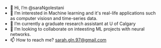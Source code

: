 - 👋 Hi, I’m @saraNgolestani
- 👀 I’m interested in Machine learning and it's real-life applications such as computer visiosn and time-series data. 
- 🌱 I’m currently a graduate research assistant at U of Calgary
- 💞️ I’m looking to collaborate on inteesting ML projects with neural networks. 
- 📫 How to reach me? sarah.gln.97@gmail.com

<!---
saraNgolestani/saraNgolestani is a ✨ special ✨ repository because its `README.md` (this file) appears on your GitHub profile.
You can click the Preview link to take a look at your changes.
--->
